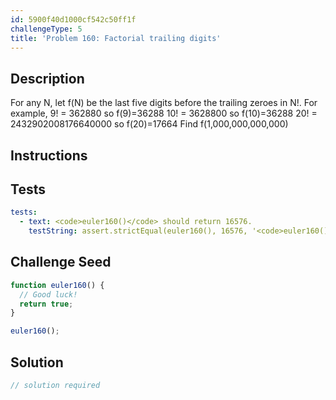 ```yaml
---
id: 5900f40d1000cf542c50ff1f
challengeType: 5
title: 'Problem 160: Factorial trailing digits'
---
```


## Description
<section id='description'>
For any N, let f(N) be the last five digits before the trailing zeroes in N!.
For example,
9! = 362880 so f(9)=36288
10! = 3628800 so f(10)=36288
20! = 2432902008176640000 so f(20)=17664
Find f(1,000,000,000,000)
</section>

## Instructions
<section id='instructions'>

</section>

## Tests
<section id='tests'>

```yml
tests:
  - text: <code>euler160()</code> should return 16576.
    testString: assert.strictEqual(euler160(), 16576, '<code>euler160()</code> should return 16576.');

```

</section>

## Challenge Seed
<section id='challengeSeed'>

<div id='js-seed'>

```js
function euler160() {
  // Good luck!
  return true;
}

euler160();
```

</div>



</section>

## Solution
<section id='solution'>

```js
// solution required
```

</section>
